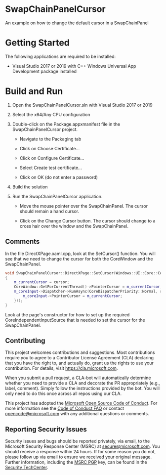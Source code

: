# SwapChainPanelCursor

An example on how to change the default cursor in a SwapChainPanel


# Getting Started

The following applications are required to be installed:

* Visual Studio 2017 or 2019 with C++ Windows Universal App Development package installed


# Build and Run

1. Open the SwapChainPanelCursor.sln with Visual Studio 2017 or 2019

1. Select the x64/Any CPU configuration

1. Double-click on the Package.appxmanifest file in the SwapChainPanelCursor project. 

	* Navigate to the Packaging tab
	
	* Click on Choose Certificate...
	
	* Click on Configure Certificate...
	
	* Select Create test certificate...
	
	* Click on OK (do not enter a password)
	
	
1. Build the solution


1. Run the SwapChainPanelCursor application. 

	* Move the mouse pointer over the SwapChainPanel. The cursor should remain a hand cursor. 

	* Click on the Change Cursor button. The cursor should change to a cross hair over the window and the SwapChainPanel.

##  Comments

In the file DirectXPage.xaml.cpp, look at the SetCursor() function. You will see that we need to change the cursor for both the CoreWindow and the SwapChainPanel.

```c++
void SwapChainPanelCursor::DirectXPage::SetCursor(Windows::UI::Core::CoreCursor^ cursor)
{
    m_currentCursor = cursor;
    CoreWindow::GetForCurrentThread()->PointerCursor = m_currentCursor;
    m_coreInput->Dispatcher->RunAsync(CoreDispatcherPriority::Normal, ref new DispatchedHandler([this]() {
        m_coreInput->PointerCursor = m_currentCursor;
    }));
}
```

Look at the page's constructor for how to set up the required CoreIndependentInputSource that is needed to set the cursor for the SwapChainPanel.

##  Contributing

This project welcomes contributions and suggestions.  Most contributions require you to agree to a
Contributor License Agreement (CLA) declaring that you have the right to, and actually do, grant us
the rights to use your contribution. For details, visit https://cla.microsoft.com.

When you submit a pull request, a CLA-bot will automatically determine whether you need to provide
a CLA and decorate the PR appropriately (e.g., label, comment). Simply follow the instructions
provided by the bot. You will only need to do this once across all repos using our CLA.

This project has adopted the [Microsoft Open Source Code of Conduct](https://opensource.microsoft.com/codeofconduct/).
For more information see the [Code of Conduct FAQ](https://opensource.microsoft.com/codeofconduct/faq/) or
contact [opencode@microsoft.com](mailto:opencode@microsoft.com) with any additional questions or comments.


## Reporting Security Issues

Security issues and bugs should be reported privately, via email, to the Microsoft Security
Response Center (MSRC) at [secure@microsoft.com](mailto:secure@microsoft.com). You should
receive a response within 24 hours. If for some reason you do not, please follow up via
email to ensure we received your original message. Further information, including the
[MSRC PGP](https://technet.microsoft.com/en-us/security/dn606155) key, can be found in
the [Security TechCenter](https://technet.microsoft.com/en-us/security/default).
